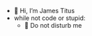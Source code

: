 - 👋 Hi, I’m James Titus
- while not code or stupid:
  - 👀 Do not disturb me

<!---
jamesalphanome/jamesalphanome is a ✨ special ✨ repository because its `README.md` (this file) appears on your GitHub profile.
You can click the Preview link to take a look at your changes.
--->
